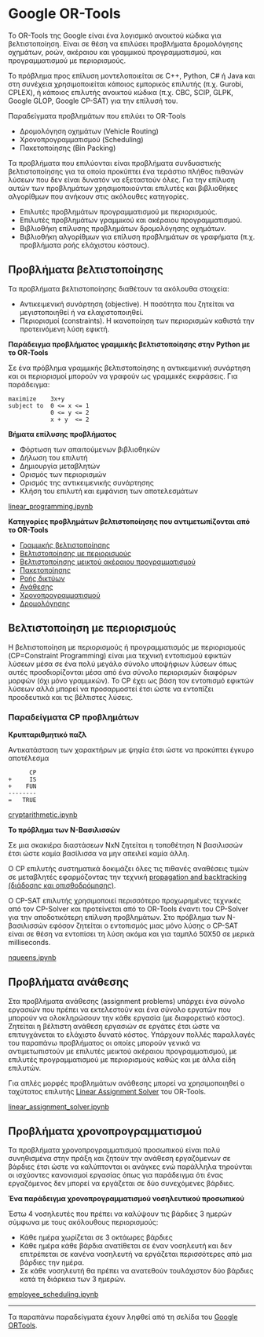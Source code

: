 # Google OR-Tools

Το OR-Tools της Google είναι ένα λογισμικό ανοικτού κώδικα για βελτιστοποίηση. Είναι σε θέση να επιλύσει προβλήματα δρομολόγησης οχημάτων, ροών, ακέραιου και γραμμικού προγραμματισμού, και προγραμματισμού με περιορισμούς.

Το πρόβλημα προς επίλυση μοντελοποιείται σε C++, Python, C# ή Java και στη συνέχεια χρησιμοποιείται κάποιος  εμπορικός επιλυτής (π.χ. Gurobi, CPLEX), ή κάποιος επιλυτής ανοικτού κώδικα (π.χ. CBC, SCIP, GLPK, Google GLOP, Google CP-SAT) για την επίλυσή του.

Παραδείγματα προβλημάτων που επιλύει το OR-Tools

* Δρομολόγηση οχημάτων (Vehicle Routing)
* Χρονοπρογραμματισμού (Scheduling)
* Πακετοποίησης (Bin Packing)

Τα προβλήματα που επιλύονται είναι προβλήματα συνδυαστικής βελτιστοποίησης για τα οποία προκύπτει ένα τεράστιο πλήθος πιθανών λύσεων που δεν είναι δυνατόν να εξεταστούν όλες. Για την επίλυση αυτών των προβλημάτων χρησιμοποιούνται επιλυτές και βιβλιοθήκες αλγορίθμων που ανήκουν στις ακόλουθες κατηγορίες.

* Επιλυτές προβλημάτων προγραμματισμού με περιορισμούς.
* Επιλυτές προβλημάτων γραμμικού και ακέραιου προγραμματισμού.
* Βιβλιοθήκη επίλυσης προβλημάτων δρομολόγησης οχημάτων. 
* Βιβλιοθήκη αλγορίθμων για επίλυση προβλημάτων σε γραφήματα (π.χ. προβλήματα ροής ελάχιστου κόστους).

## Προβλήματα βελτιστοποίησης

Τα προβλήματα βελτιστοποίησης διαθέτουν τα ακόλουθα στοιχεία:

* Αντικειμενική συνάρτηση (objective). Η ποσότητα που ζητείται να μεγιστοποιηθεί ή να ελαχιστοποιηθεί.
* Περιορισμοί (constraints). Η ικανοποίηση των περιορισμών καθιστά την προτεινόμενη λύση εφικτή.

**Παράδειγμα προβλήματος γραμμικής βελτιστοποίησης στην Python με το OR-Tools**

Σε ένα πρόβλημα γραμμικής βελτιστοποίησης η αντικειμενική συνάρτηση και οι περιορισμοί μπορούν να γραφούν ως γραμμικές εκφράσεις. Για παράδειγμα:

```
maximize    3x+y
subject to  0 <= x <= 1
            0 <= y <= 2
            x + y  <= 2
```

**Βήματα επίλυσης προβλήματος**

* Φόρτωση των απαιτούμενων βιβλιοθηκών
* Δήλωση του επιλυτή
* Δημιουργία μεταβλητών
* Ορισμός των περιορισμών
* Ορισμός της αντικειμενικής συνάρτησης
* Κλήση του επιλυτή και εμφάνιση των αποτελεσμάτων


[linear_programming.ipynb](https://github.com/chgogos/dituoi_agp/blob/main/tools/ortools/linear_programming.ipynb)


**Κατηγορίες προβλημάτων βελτιστοποίησης που αντιμετωπίζονται από το OR-Tools**

* [Γραμμικής βελτιστοποίησης](https://developers.google.com/optimization/lp/lp)
* [Βελτιστοποίησης με περιορισμούς](https://developers.google.com/optimization/cp)
* [Βελτιστοποίησης μεικτού ακέραιου προγραμματισμού](https://developers.google.com/optimization/mip/mip)
* [Πακετοποίησης](https://developers.google.com/optimization/bin/bin)
* [Ροής δικτύων](https://developers.google.com/optimization/flow)
* [Ανάθεσης](https://developers.google.com/optimization/assignment/overview)
* [Χρονοπρογραμματισμού](https://developers.google.com/optimization/scheduling)
* [Δρομολόγησης](https://developers.google.com/optimization/routing)


## Βελτιστοποίηση με περιορισμούς

Η βελτιστοποίηση με περιορισμούς ή προγραμματισμός με περιορισμούς (CP=Constraint Programming) είναι μια τεχνική εντοπισμού εφικτών λύσεων μέσα σε ένα πολύ μεγάλο σύνολο υποψήφιων λύσεων όπως αυτές προσδιορίζονται μέσα από ένα σύνολο περιορισμών διαφόρων μορφών (όχι μόνο γραμμικών). To CP έχει ως βάση τον εντοπισμό εφικτών λύσεων αλλά μπορεί να προσαρμοστεί έτσι ώστε να εντοπίζει προοδευτικά και τις βέλτιστες λύσεις.

### Παραδείγματα CP προβλημάτων

**Κρυπταριθμητικό παζλ**


Αντικατάσταση των χαρακτήρων με ψηφία έτσι ώστε να προκύπτει έγκυρο αποτέλεσμα

```
      CP
+     IS
+    FUN
--------
=   TRUE
```

[cryptarithmetic.ipynb](https://github.com/chgogos/dituoi_agp/blob/main/tools/ortools/cryptarithmetic.ipynb)

**Το πρόβλημα των Ν-Βασιλισσών**

Σε μια σκακιέρα διαστάσεων NxN ζητείται η τοποθέτηση N βασιλισσών έτσι ώστε καμία βασίλισσα να μην απειλεί καμία άλλη.

Ο CP επιλυτής συστηματικά δοκιμάζει όλες τις πιθανές αναθέσεις τιμών σε μεταβλητές εφαρμόζοντας την τεχνική [propagation and backtracking (διάδοσης και οπισθοδρόμησης)](https://developers.google.com/optimization/cp/queens#cp_solver).


Ο CP-SAT επιλυτής χρησιμοποιεί περισσότερο προχωρημένες τεχνικές από τον CP-Solver και προτείνεται από το OR-Tools έναντι του CP-Solver για την αποδοτικότερη επίλυση προβλημάτων. Στο πρόβλημα των N-βασιλισσών εφόσον ζητείται ο εντοπισμός μιας μόνο λύσης ο CP-SAT είναι σε θέση να εντοπίσει τη λύση ακόμα και για ταμπλό 50Χ50 σε μερικά milliseconds.

[nqueens.ipynb](https://github.com/chgogos/dituoi_agp/blob/main/tools/ortools/nqueens.ipynb)


## Προβλήματα ανάθεσης

Στα προβλήματα ανάθεσης (assignment problems) υπάρχει ένα σύνολο εργασιών που πρέπει να εκτελεστούν και ένα σύνολο εργατών που μπορούν να ολοκληρώσουν την κάθε εργασία (με διαφορετικό κόστος). Ζητείται η βέλτιστη ανάθεση εργασιών σε εργάτες έτσι ώστε να επιτυγχάνεται το ελάχιστο δυνατό κόστος. Υπάρχουν πολλές παραλλαγές του παραπάνω προβλήματος οι οποίες μπορούν γενικά να αντιμετωπιστούν με επιλυτές μεικτού ακέραιου προγραμματισμού, με επιλυτές προγραμματισμού με περιορισμούς καθώς και με άλλα είδη επιλυτών. 

Για απλές μορφές προβλημάτων ανάθεσης μπορεί να χρησιμοποιηθεί ο ταχύτατος επιλυτής [Linear Assignment Solver](https://developers.google.com/optimization/assignment/linear_assignment) του OR-Tools.

[linear_assignment_solver.ipynb](https://github.com/chgogos/dituoi_agp/blob/main/tools/ortools/linear_assignment_solver.ipynb)

## Προβλήματα χρονοπρογραμματισμού

Τα προβλήματα χρονοπρογραμματισμού προσωπικού είναι πολύ συνηθισμένα στην πράξη και ζητούν την ανάθεση εργαζόμενων σε βάρδιες έτσι ώστε να καλύπτονται οι ανάγκες ενώ παράλληλα τηρούνται οι ισχύοντες κανονισμοί εργασίας όπως για παράδειγμα ότι ένας εργαζόμενος δεν μπορεί να εργάζεται σε δύο συνεχόμενες βάρδιες.

**Ένα παράδειγμα χρονοπρογραμματισμού νοσηλευτικού προσωπικού**

Έστω 4 νοσηλευτές που πρέπει να καλύψουν τις βάρδιες 3 ημερών σύμφωνα με τους ακόλουθους περιορισμούς:
* Κάθε ημέρα χωρίζεται σε 3 οκτάωρες βάρδιες
* Κάθε ημέρα κάθε βάρδια ανατίθεται σε έναν νοσηλευτή και δεν επιτρέπεται σε κανένα νοσηλευτή να εργάζεται περισσότερες από μια βάρδιες την ημέρα.
* Σε κάθε νοσηλευτή θα πρέπει να ανατεθούν τουλάχιστον δύο βάρδιες κατά τη διάρκεια των 3 ημερών.

[employee_scheduling.ipynb](https://github.com/chgogos/dituoi_agp/blob/main/tools/ortools/employee_scheduling.ipynb)

---

Τα παραπάνω παραδείγματα έχουν ληφθεί από τη σελίδα του [Google ORTools](https://developers.google.com/optimization).